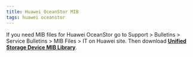 ```yaml
---
title: Huawei OceanStor MIB
tags: huawei oceanstor
---
```

If you need MIB files for Huawei OceanStor go to Support > Bulletins > Service Bulletins > MIB Files > IT on Huawei site.
Then download **[Unified Storage Device MIB Library](http://support.huawei.com/enterprise/en/bulletins-service/NEWS1000005128)**.
